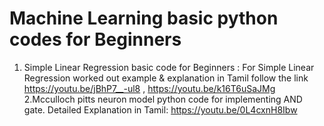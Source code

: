 # Machine Learning basic python codes for Beginners
1. Simple Linear Regression basic code for Beginners : For Simple Linear Regression worked out example & explanation in Tamil follow the link  https://youtu.be/jBhP7__-ul8 , https://youtu.be/k16T6uSaJMg
2.Mcculloch pitts neuron model python code for implementing AND gate. Detailed Explanation in Tamil: https://youtu.be/0L4cxnH8Ibw
